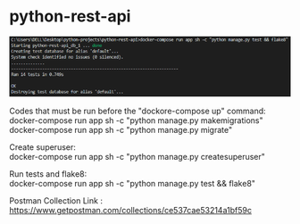 # python-rest-api  
  
![alt text](https://github.com/onurceri/python-rest-api/blob/master/tests.png?raw=true)

Codes that must be run before the "dockore-compose up" command:  
docker-compose run app sh -c "python manage.py makemigrations"  
docker-compose run app sh -c "python manage.py migrate"  

Create superuser:  
docker-compose run app sh -c "python manage.py createsuperuser"  

Run tests and flake8:  
docker-compose run app sh -c "python manage.py test && flake8"  

Postman Collection Link : https://www.getpostman.com/collections/ce537cae53214a1bf59c
